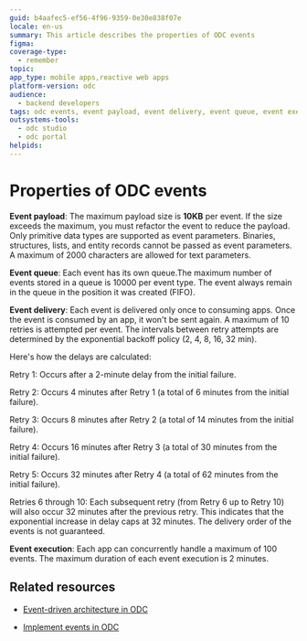 ```yaml
---
guid: b4aafec5-ef56-4f96-9359-0e30e838f07e
locale: en-us
summary: This article describes the properties of ODC events
figma:
coverage-type:
  - remember
topic:
app_type: mobile apps,reactive web apps
platform-version: odc
audience:
  - backend developers
tags: odc events, event payload, event delivery, event queue, event execution
outsystems-tools:
  - odc studio
  - odc portal
helpids:
---
```

# Properties of ODC events

**Event payload**: The maximum payload size is **10KB** per event. If the size exceeds the maximum, you must refactor the event to reduce the payload. Only primitive data types are supported as event parameters. Binaries, structures, lists, and entity records cannot be passed as event parameters. A maximum of 2000 characters are allowed for text parameters.

**Event queue**: Each event has its own queue.The maximum number of events stored in a queue is 10000 per event type. The event always remain in the queue in the position it was created (FIFO).

**Event delivery**: Each event is delivered only once to consuming apps. Once the event is consumed by an app, it won't be sent again. A maximum of 10 retries is attempted per event. The intervals between retry attempts are determined by the exponential backoff policy (2, 4, 8, 16, 32 min). 

Here's how the delays are calculated:

Retry 1: Occurs after a 2-minute delay from the initial failure.

Retry 2: Occurs 4 minutes after Retry 1 (a total of 6 minutes from the initial failure).

Retry 3: Occurs 8 minutes after Retry 2 (a total of 14 minutes from the initial failure).

Retry 4: Occurs 16 minutes after Retry 3 (a total of 30 minutes from the initial failure).

Retry 5: Occurs 32 minutes after Retry 4 (a total of 62 minutes from the initial failure).

Retries 6 through 10: Each subsequent retry (from Retry 6 up to Retry 10) will also occur 32 minutes after the previous retry. This indicates that the exponential increase in delay caps at 32 minutes. The delivery order of the events is not guaranteed.

**Event execution**: Each app can concurrently handle a maximum of 100 events. The maximum duration of each event execution is 2 minutes.  

## Related resources

* [Event-driven architecture in ODC](backend-events.md)

* [Implement events in ODC](implement-events.md)
